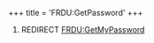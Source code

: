+++
title = 'FRDU:GetPassword'
+++

1.  REDIRECT [FRDU:GetMyPassword](FRDU:GetMyPassword "wikilink")